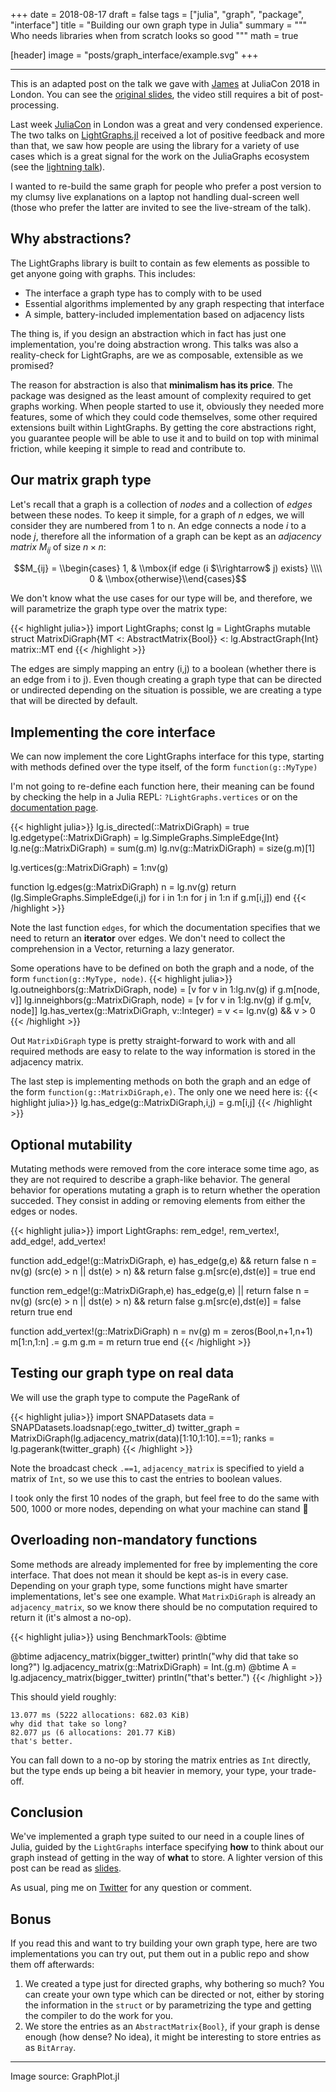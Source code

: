 +++
date = 2018-08-17
draft = false
tags = ["julia", "graph", "package", "interface"]
title = "Building our own graph type in Julia"
summary = """
Who needs libraries when from scratch looks so good
"""
math = true

[header]
image = "posts/graph_interface/example.svg"
+++

--------

This is an adapted post on the talk we gave with [James](https://twitter.com/fairbanksjp)
at JuliaCon 2018 in London. You can see the
[original slides](https://matbesancon.github.io/graph_interfaces_juliacon18),
the video still requires a bit of post-processing.

Last week [JuliaCon](http://juliacon.org) in London was a great and very condensed experience.
The two talks on [LightGraphs.jl](https://github.com/JuliaGraphs/LightGraphs.jl)
received a lot of positive feedback and more than that, we saw
how people are using the library for a variety of use cases which is a great
signal for the work on the JuliaGraphs ecosystem
(see the [lightning talk](https://matbesancon.github.io/graph_interfaces_juliacon18/ecosystem.html#/)).

I wanted to re-build the same graph for people who prefer a post version to
my clumsy live explanations on a laptop not handling dual-screen well
(those who prefer the latter are invited to see the live-stream of the talk).

## Why abstractions?

The LightGraphs library is built to contain as few elements as possible to get
anyone going with graphs. This includes:

* The interface a graph type has to comply with to be used
* Essential algorithms implemented by any graph respecting that interface
* A simple, battery-included implementation based on adjacency lists

The thing is, if you design an abstraction which in fact has just one
implementation, you're doing abstraction wrong. This talks was also a
reality-check for LightGraphs, are we as composable, extensible as we promised?

The reason for abstraction is also that **minimalism has its price**.
The package was designed as the least amount of complexity required to get
graphs working. When people started to use it, obviously they needed more
features, some of which they could code themselves, some other required
extensions built within LightGraphs. By getting the core abstractions right,
you guarantee people will be able to use it and to build on top with minimal
friction, while keeping it simple to read and contribute to.

## Our matrix graph type

Let's recall that a graph is a collection of *nodes* and a collection of
*edges* between these nodes. To keep it simple, for a graph of $n$ edges,
we will consider they are numbered from 1 to n. An edge connects a node $i$
to a node $j$, therefore all the information of a graph can be kept as an
*adjacency matrix* $M_{ij}$ of size $n \times n$:

$$M_{ij} = \\begin{cases} 1, & \\mbox{if edge (i $\\rightarrow$ j) exists} \\\\ 0 & \\mbox{otherwise}\\end{cases}$$

We don't know what the use cases for our type will be, and therefore,
we will parametrize the graph type over the matrix type:

{{< highlight julia>}}
import LightGraphs; const lg = LightGraphs
mutable struct MatrixDiGraph{MT <: AbstractMatrix{Bool}} <: lg.AbstractGraph{Int}
  matrix::MT
end
{{< /highlight >}}

The edges are simply mapping an entry (i,j) to a boolean (whether there is an
edge from i to j). Even though creating a graph type that can be directed
or undirected depending on the situation is possible, we are creating a type
that will be directed by default.

## Implementing the core interface

We can now implement the core LightGraphs interface for this type, starting
with methods defined over the type itself, of the form `function(g::MyType)`

I'm not going to re-define each function here, their meaning can be found
by checking the help in a Julia REPL: `?LightGraphs.vertices` or on the
[documentation page](http://juliagraphs.github.io/LightGraphs.jl/stable/types.html#AbstractGraph-Type-1).

{{< highlight julia>}}
lg.is_directed(::MatrixDiGraph) = true
lg.edgetype(::MatrixDiGraph) = lg.SimpleGraphs.SimpleEdge{Int}
lg.ne(g::MatrixDiGraph) = sum(g.m)
lg.nv(g::MatrixDiGraph) = size(g.m)[1]

lg.vertices(g::MatrixDiGraph) = 1:nv(g)

function lg.edges(g::MatrixDiGraph)
    n = lg.nv(g)
    return (lg.SimpleGraphs.SimpleEdge(i,j) for i in 1:n for j in 1:n if g.m[i,j])
end
{{< /highlight >}}

Note the last function `edges`, for which the documentation specifies that we
need to return an **iterator** over edges. We don't need to collect the comprehension
in a Vector, returning a lazy generator.

Some operations have to be defined on both the graph and a node, of the form
`function(g::MyType, node)`.
{{< highlight julia>}}
lg.outneighbors(g::MatrixDiGraph, node) = [v for v in 1:lg.nv(g) if g.m[node, v]]
lg.inneighbors(g::MatrixDiGraph, node) = [v for v in 1:lg.nv(g) if g.m[v, node]]
lg.has_vertex(g::MatrixDiGraph, v::Integer) = v <= lg.nv(g) && v > 0
{{< /highlight >}}

Out `MatrixDiGraph` type is pretty straight-forward to work with and all
required methods are easy to relate to the way information is stored in the
adjacency matrix.

The last step is implementing methods on both the graph and an edge of the
form `function(g::MatrixDiGraph,e)`. The only one we need here is:
{{< highlight julia>}}
lg.has_edge(g::MatrixDiGraph,i,j) = g.m[i,j]
{{< /highlight >}}

## Optional mutability

Mutating methods were removed from the core interace some time ago,
as they are not required to describe a graph-like behavior.
The general behavior for operations mutating a graph is to return whether
the operation succeded. They consist in adding or removing elements from
either the edges or nodes.

{{< highlight julia>}}
import LightGraphs: rem_edge!, rem_vertex!, add_edge!, add_vertex!

function add_edge!(g::MatrixDiGraph, e)
    has_edge(g,e) && return false
    n = nv(g)
    (src(e) > n || dst(e) > n) && return false
    g.m[src(e),dst(e)] = true
end

function rem_edge!(g::MatrixDiGraph,e)
    has_edge(g,e) || return false
    n = nv(g)
    (src(e) > n || dst(e) > n) && return false
    g.m[src(e),dst(e)] = false
    return true
end

function add_vertex!(g::MatrixDiGraph)
    n = nv(g)
    m = zeros(Bool,n+1,n+1)
    m[1:n,1:n] .= g.m
    g.m = m
    return true
end
{{< /highlight >}}

## Testing our graph type on real data

We will use the graph type to compute the PageRank of

{{< highlight julia>}}
import SNAPDatasets
data = SNAPDatasets.loadsnap(:ego_twitter_d)
twitter_graph = MatrixDiGraph(lg.adjacency_matrix(data)[1:10,1:10].==1);
ranks = lg.pagerank(twitter_graph)
{{< /highlight >}}

Note the broadcast check `.==1`, `adjacency_matrix` is specified to yield a
matrix of `Int`, so we use this to cast the entries to boolean values.

I took only the first 10 nodes of the graph, but feel free to do the same with
500, 1000 or more nodes, depending on what your machine can stand  🙈

## Overloading non-mandatory functions
Some methods are already implemented for free by implementing the core interface.
That does not mean it should be kept as-is in every case. Depending on your
graph type, some functions might have smarter implementations, let's see one
example. What `MatrixDiGraph` is already an `adjacency_matrix`, so we know
there should be no computation required to return it (it's almost a no-op).

{{< highlight julia>}}
using BenchmarkTools: @btime

@btime adjacency_matrix(bigger_twitter)
println("why did that take so long?")
lg.adjacency_matrix(g::MatrixDiGraph) = Int.(g.m)
@btime A = lg.adjacency_matrix(bigger_twitter)
println("that's better.")
{{< /highlight >}}

This should yield roughly:
```
13.077 ms (5222 allocations: 682.03 KiB)
why did that take so long?
82.077 μs (6 allocations: 201.77 KiB)
that's better.
```

You can fall down to a no-op by storing the matrix entries as `Int` directly,
but the type ends up being a bit heavier in memory, your type, your trade-off.

## Conclusion

We've implemented a graph type suited to our need in a couple lines of Julia,
guided by the `LightGraphs` interface specifying **how** to think about our
graph instead of getting in the way of **what** to store. A lighter version
of this post can be read as [slides](https://matbesancon.github.io/graph_interfaces_juliacon18/).

As usual, ping me on [Twitter](https://twitter.com/matbesancon) for any
question or comment.

## Bonus

If you read this and want to try building your own graph type, here are two
implementations you can try out, put them out in a public repo and show them off
afterwards:
1. We created a type just for directed graphs, why bothering so much? You can create your own type which can be directed or not,
either by storing the information in the `struct` or by parametrizing the type
and getting the compiler to do the work for you.
2. We store the entries as an `AbstractMatrix{Bool}`, if your graph is dense
enough (how dense? No idea), it might be interesting to store entries as as
`BitArray`.

--------
Image source: GraphPlot.jl
